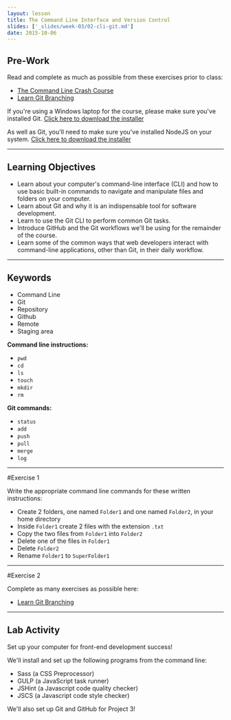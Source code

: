```yaml
---
layout: lesson
title: The Command Line Interface and Version Control
slides: ['_slides/week-03/02-cli-git.md']
date: 2015-10-06
---
```


## Pre-Work

Read and complete as much as possible from these exercises prior to class:

- [The Command Line Crash Course](http://cli.learncodethehardway.org/book/)
- [Learn Git Branching](http://pcottle.github.io/learnGitBranching/)

If you're using a Windows laptop for the course, please make sure you've installed Git. [Click here to download the installer](https://git-scm.com/download/win)

As well as Git, you'll need to make sure you've installed NodeJS on your system. [Click here to download the installer](https://nodejs.org/en/)

---

## Learning Objectives

- Learn about your computer's command-line interface (CLI) and how to use basic built-in commands to navigate and manipulate files and folders on your computer.
- Learn about Git and why it is an indispensable tool for software development.
- Learn to use the Git CLI to perform common Git tasks.
- Introduce GitHub and the Git workflows we'll be using for the remainder of the course.
- Learn some of the common ways that web developers interact with command-line applications, other than Git, in their daily workflow.

---

## Keywords

- Command Line
- Git
- Repository
- Github
- Remote
- Staging area

**Command line instructions:**

- `pwd`
- `cd`
- `ls`
- `touch`
- `mkdir`
- `rm`

**Git commands:**

- `status`
- `add`
- `push`
- `pull`
- `merge`
- `log`

---

#Exercise 1

Write the appropriate command line commands for these written instructions:

- Create 2 folders, one named `Folder1` and one named `Folder2`, in your home directory
- Inside `Folder1` create 2 files with the extension `.txt`
- Copy the two files from `Folder1` into `Folder2`
- Delete one of the files in `Folder1`
- Delete `Folder2`
- Rename `Folder1` to `SuperFolder1`

---

#Exercise 2

Complete as many exercises as possible here: 
- [Learn Git Branching](http://pcottle.github.io/learnGitBranching/)

---

## Lab Activity

Set up your computer for front-end development success!

We'll install and set up the following programs from the command line:

- Sass (a CSS Preprocessor)
- GULP (a JavaScript task runner)
- JSHint (a Javascript code quality checker)
- JSCS (a Javascript code style checker)

We'll also set up Git and GitHub for Project 3!
